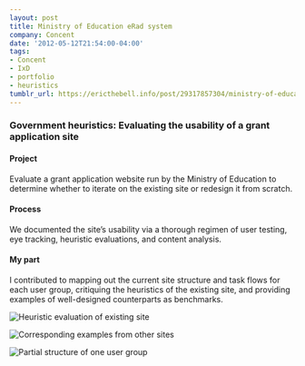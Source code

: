 ```yaml
---
layout: post
title: Ministry of Education eRad system
company: Concent
date: '2012-05-12T21:54:00-04:00'
tags:
- Concent
- IxD
- portfolio
- heuristics
tumblr_url: https://ericthebell.info/post/29317857304/ministry-of-education-erad-system
---
```

### Government heuristics: Evaluating the usability of a grant application site

#### Project

Evaluate a grant application website run by the Ministry of Education to determine whether to iterate on the existing site or redesign it from scratch.

#### Process

We documented the site’s usability via a thorough regimen of user testing, eye tracking, heuristic evaluations, and content analysis.

#### My part

I contributed to mapping out the current site structure and task flows for each user group, critiquing the heuristics of the existing site, and providing examples of well-designed counterparts as benchmarks.

![Heuristic evaluation of existing site](https://64.media.tumblr.com/4f17f01b50bf48f14d80cdb1eebfcdb9/24443d64f640fa6b-00/s540x810/aa2afb10693fb6aca53582bc9a2f267cf168d4b5.jpg)

![Corresponding examples from other sites](https://64.media.tumblr.com/77edf87e00e8d51765923bd3ced203b5/24443d64f640fa6b-32/s540x810/4a4e5f878d4e80c9a665a2fb08d91ae4ee47398b.jpg)

![Partial structure of one user group](https://64.media.tumblr.com/c219cdb2a72bbba37499b0bacd3acda7/24443d64f640fa6b-15/s540x810/cc813bc27671e1c59a671cc51a0763ac55521995.png)

